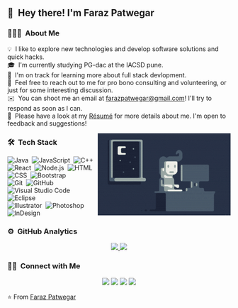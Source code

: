 
## 👋 &nbsp;Hey there! I'm Faraz Patwegar

### 👨🏻‍💻 &nbsp;About Me

💡 &nbsp;I like to explore new technologies and develop software solutions and quick hacks.\
🎓 &nbsp;I'm currently studying PG-dac at the IACSD pune.\
🌱 &nbsp;I'm on track for learning more about full stack devlopment.\
💬 &nbsp;Feel free to reach out to me for pro bono consulting and volunteering, or just for some interesting discussion.\
✉️ &nbsp;You can shoot me an email at farazpatwegar@gmail.com! I'll try to respond as soon as I can.\
📄 &nbsp;Please have a look at my [Résumé](https://www.linkedin.com/in/faraz-patwegar) for more details about me. I'm open to feedback and suggestions!

<img alt="Night Coding" src="https://raw.githubusercontent.com/AVS1508/AVS1508/master/assets/Night-Coding.gif" align="right"/>

### 🛠 &nbsp;Tech Stack

![Java](https://img.shields.io/badge/-Java-333333?style=flat&logo=Java&logoColor=FFA518)&nbsp;
![JavaScript](https://img.shields.io/badge/-JavaScript-333333?style=flat&logo=javascript)&nbsp;
![C++](https://img.shields.io/badge/-C++-333333?style=flat&logo=C%2B%2B&logoColor=00599C)&nbsp;
![React](https://img.shields.io/badge/-React-333333?style=flat&logo=react)&nbsp;
![Node.js](https://img.shields.io/badge/-Node.js-333333?style=flat&logo=node.js)&nbsp;
![HTML](https://img.shields.io/badge/-HTML-333333?style=flat&logo=HTML5)&nbsp;
![CSS](https://img.shields.io/badge/-CSS-333333?style=flat&logo=CSS3&logoColor=1572B6)&nbsp;
![Bootstrap](https://img.shields.io/badge/-Bootstrap-333333?style=flat&logo=bootstrap&logoColor=563D7C)\
![Git](https://img.shields.io/badge/-Git-333333?style=flat&logo=git)&nbsp;
![GitHub](https://img.shields.io/badge/-GitHub-333333?style=flat&logo=github)&nbsp;
![Visual Studio Code](https://img.shields.io/badge/-Visual%20Studio%20Code-333333?style=flat&logo=visual-studio-code&logoColor=007ACC)&nbsp;
![Eclipse](https://img.shields.io/badge/-Eclipse-333333?style=flat&logo=eclipse-ide&logoColor=2C2255)\
![Illustrator](https://img.shields.io/badge/-Illustrator-333333?style=flat&logo=adobe-illustrator)&nbsp;
![Photoshop](https://img.shields.io/badge/-Photoshop-333333?style=flat&logo=adobe-photoshop)&nbsp;
![InDesign](https://img.shields.io/badge/-InDesign-333333?style=flat&logo=adobe-indesign)

### ⚙️ &nbsp;GitHub Analytics

<p align="center">
<a href="https://github.com/farazpatwegar">
  <img height="180em" src="https://github-readme-stats-eight-theta.vercel.app/api?username=farazpatwegar&show_icons=true&theme=vue-dark&include_all_commits=true&count_private=true" />
  <img height="180em" src="https://github-readme-stats-eight-theta.vercel.app/api/top-langs/?username=farazpatwegar&layout=compact&exclude_lang=java+r&theme=vue-dark" />
</a>
</p>

### 🤝🏻 &nbsp;Connect with Me

<p align="center">
<a href="https://www.linkedin.com/in/faraz-patwegar"><img src="https://img.shields.io/badge/-Faraz%20Patwegar-0077B5?style=flat-square&logo=Linkedin&logoColor=white"/></a>
<a href="mailto:farazpatwegar@gmail.com"><img src="https://img.shields.io/badge/-farazpatwegar@gmail.com-D14836?style=flat-square&logo=Gmail&logoColor=white"/></a>
<a href="https://www.instagram.com/faraz_patwegar"><img src="https://img.shields.io/badge/-@faraz_patwegar__-E4405F?style=flat-square&logo=Instagram&logoColor=white"/></a>
<a href="https://facebook.com/faraz patwegar"><img src="https://img.shields.io/badge/-@faraz_patwegar-1877F2?style=flat-square&logo=Facebook&logoColor=white"/></a>
</p>

⭐️ From [Faraz Patwegar](https://github.com/farazpatwegar/FarazPatwegar)
